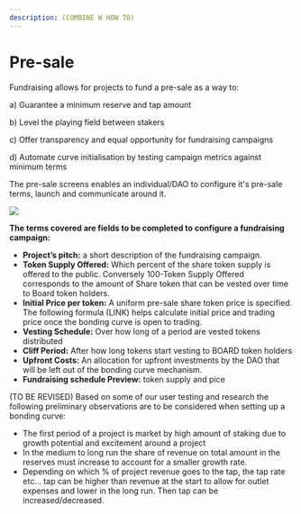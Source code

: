 ```yaml
---
description: (COMBINE W HOW TO)
---
```


# Pre-sale

Fundraising allows for projects to fund a pre-sale as a way to:

a\) Guarantee a minimum reserve and tap amount

b\) Level the playing field between stakers 

c\) Offer transparency and equal opportunity for fundraising campaigns

d\) Automate curve initialisation by testing campaign metrics against minimum terms

The pre-sale screens enables an individual/DAO to configure it's pre-sale terms, launch and communicate around it. 

![](https://lh5.googleusercontent.com/9JBm_pBTeCZTv6QGd7iYANr0XU5Kbh9CslIQkCGLjrOJHP0UX9IT6BOODpE2roDbxCz1F9kz14GR1apt-TN-lj5hERQXIdBAouBLkuSzBYa_CYN0JAiZqIu1GGWzAUjmTc3pr9jB)

**The terms covered  are fields to be completed to configure a fundraising campaign:**

* **Project’s pitch:** a short description of the fundraising campaign.
* **Token Supply Offered:** Which percent of the share token supply is offered to the public. Conversely 100-Token Supply Offered corresponds to the amount of Share token that can be vested over time to Board token holders.
* **Initial Price per token:** A uniform pre-sale share token price is specified. The following formula \(LINK\) helps calculate initial price and trading price once the bonding curve is open to trading.
* **Vesting Schedule:** Over how long of a period are vested tokens distributed
* **Cliff Period:** After how long tokens start vesting to BOARD token holders
* **Upfront Costs:** An allocation for upfront investments by the DAO that will be left out of the bonding curve mechanism.
* **Fundraising schedule Preview:** token supply and pice 

\(TO BE REVISED\) Based on some of our user testing and research the following preliminary observations are to be considered when setting up a bonding curve:

* The first period of a project is market by high amount of staking due to growth potential and excitement around a project
* In the medium to long run the share of revenue on total amount in the reserves must increase to account for a smaller growth rate.
* Depending on which % of project revenue goes to the tap, the tap rate etc... tap can be higher than revenue at the start to allow for outlet expenses and lower in the long run. Then tap can be increased/decreased.


